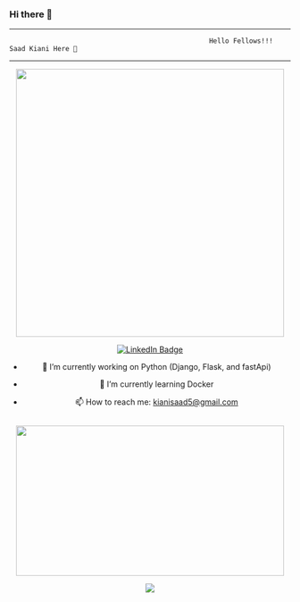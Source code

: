 ### Hi there 👋
<html><hr></html>
                                                      
                                                      
                                                      Hello Fellows!!! Saad Kiani Here 👋 


<html><hr></html>
                           

<div id="header" align="center">
  <img src="src="https://giphy.com/embed/bGgsc5mWoryfgKBx1u" width="480" height="480" style="" frameBorder="0" class="giphy-embed" allowFullScreen><p><a href="https://giphy.com/gifs/computador-gu-tecnology-bGgsc5mWoryfgKBx1u"></a></p>
  <div id="badges">
    <a href="https://www.linkedin.com/in/videoediting-whiteboardanimation/">
      <img src="https://img.shields.io/badge/LinkedIn-blue?style=for-the-badge&logo=linkedin&logoColor=white" alt="LinkedIn Badge"/>
    </a>

- 🔭 I’m currently working on Python (Django, Flask, and fastApi)
- 🌱 I’m currently learning Docker
- 📫 How to reach me: kianisaad5@gmail.com

   <img src="https://komarev.com/ghpvc/?username=your-github-username&style=flat-square&color=blue" alt=""/>
  </div>

<div align="center">
  <img src="https://giphy.com/embed/bAQH7WXKqtIBrPs7sR" width="480" height="269" style="" frameBorder="0" class="giphy-embed" allowFullScreen><p><a href="https://giphy.com/gifs/scaler-official-sleep-code-coding-bAQH7WXKqtIBrPs7sR"></a></p>
</div>

<!--
**Saad-Ramzan-Kiani/Saad-Ramzan-Kiani** is a ✨ _special_ ✨ repository because its `README.md` (this file) appears on your GitHub profile.

Here are some ideas to get you started:

- 👯 I’m looking to collaborate on ...
- 🤔 I’m looking for help with ...
- 💬 Ask me about ...

- 😄 Pronouns: ...
- ⚡ Fun fact: ...
-->


![](https://hit.yhype.me/github/profile?user_id=88816936)
